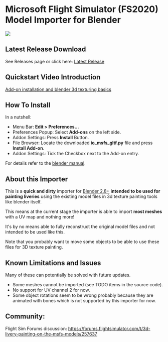 # Microsoft Flight Simulator (FS2020) Model Importer for Blender
![](https://i.imgur.com/zxj4pZC.jpg)

## Latest Release Download
See Releases page or click here: [Latest Release](https://github.com/bestdani/msfs2blend/releases/download/v0.1.1/io_msfs_gltf.py)

## Quickstart Video Introduction
[Add-on installation and blender 3d texturing basics](https://youtu.be/SZCe_x-V9co)

## How To Install
In a nutshell:
* Menu Bar: **Edit > Preferences...**
* Preferences Popup: Select **Add-ons** on the left side.
* Addon Settings: Press **Install** Button.
* File Browser: Locate the downloaded **io_msfs_gltf.py** file and press **Install Add-on**.
* Addon Settings: Tick the Checkbox next to the Add-on entry.

For details refer to the [blender manual](https://docs.blender.org/manual/en/latest/editors/preferences/addons.html#rd-party-add-ons).

## About this Importer
This is a **quick and dirty** importer for [Blender 2.8+](https://blender.org) **intended to be used for painting liveries** using the existing model files in 3d texture painting tools like blender itself.

This means at the current stage the importer is able to import **most meshes** with a UV map and nothing more!

It's by no means able to fully reconstruct the original model files and not intended to be used like this.

Note that you probably want to move some objects to be able to use these files for 3D texture painting.

##  Known Limitations and Issues
Many of these can potentially be solved with future updates.
* Some meshes cannot be imported (see TODO items in the source code).
* No support for UV channel 2 for now.
* Some object rotations seem to be wrong probably because they are animated with bones which is not supported by this importer for now.

## Community:
Flight Sim Forums discussion: https://forums.flightsimulator.com/t/3d-livery-painting-on-the-msfs-models/257637
